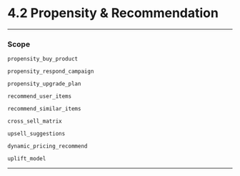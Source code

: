 # 4.2 Propensity & Recommendation

---

### Scope

`propensity_buy_product`

`propensity_respond_campaign`

`propensity_upgrade_plan`

`recommend_user_items`

`recommend_similar_items`

`cross_sell_matrix`

`upsell_suggestions`

`dynamic_pricing_recommend`

`uplift_model`

---

